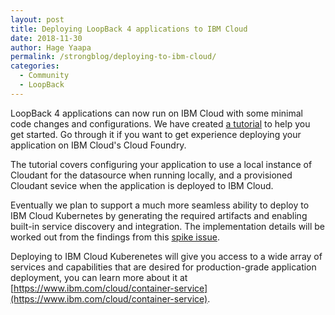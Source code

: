 ```yaml
---
layout: post
title: Deploying LoopBack 4 applications to IBM Cloud
date: 2018-11-30
author: Hage Yaapa
permalink: /strongblog/deploying-to-ibm-cloud/
categories:
  - Community
  - LoopBack
---
```


LoopBack 4 applications can now run on IBM Cloud with some minimal code changes and configurations. We have created [a tutorial](https://loopback.io/doc/en/lb4/Deploying-to-IBM-Cloud.html) to help you get started. Go through it if you want to get experience deploying your application on IBM Cloud's Cloud Foundry.

<!--more-->

The tutorial covers configuring your application to use a local instance of Cloudant for the datasource when running locally, and a provisioned Cloudant sevice when the application is deployed to IBM Cloud.

Eventually we plan to support a much more seamless ability to deploy to IBM Cloud Kubernetes by generating the required artifacts and enabling built-in service discovery and integration. The implementation details will be worked out from the findings from this [spike issue](https://github.com/strongloop/loopback-next/issues/1606).

Deploying to IBM Cloud Kuberenetes will give you access to a wide array of services and capabilities that are desired for production-grade application deployment, you can learn more about it at [https://www.ibm.com/cloud/container-service](https://www.ibm.com/cloud/container-service).